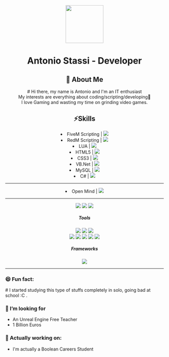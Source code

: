 <div align="center">
  <img src="https://ca.slack-edge.com/T91QPE3BP-U075NMUMSJ0-f4c4464d23d3-512" width="120"/>
  <h1>Antonio Stassi - Developer</h1>
  <h2> 🌱 About Me </h2>
  <p>
    # Hi there, my name is Antonio and I'm an IT enthusiast <br>
    My interests are everything about coding/scripting/developing👋 <br>
    I love Gaming and wasting my time on grinding video games.
  </p>
</div>

<div align="center">
  <h2>⚡Skills </h2>
  <li>FiveM Scripting | <img src="https://img.shields.io/badge/Master-orange"/></li> 
  <li>RedM Scripting | <img src="https://img.shields.io/badge/Master-orange"/></li>
  <li>LUA | <img src="https://img.shields.io/badge/Master-orange"/></li> 
  <li>HTML5 | <img src="https://img.shields.io/badge/Emerald-diamond"/></li> 
  <li>CSS3 | <img src="https://img.shields.io/badge/Emerald-diamond"/> </li>
  <li>VB.Net | <img src="https://img.shields.io/badge/Gold-yellow"/></li> 
  <li>MySQL | <img src="https://img.shields.io/badge/Gold-yellow"/></li>
  <li>C# | <img src="https://img.shields.io/badge/Bronze-brown"/></li> 
  <hr>
  <li>Open Mind | <img src="https://img.shields.io/badge/Master-orange"/></li>
  <hr>
  <img src="https://img.shields.io/badge/Windows_Master-orange"/>
  <img src="https://img.shields.io/badge/Linux_Silver-silver"/>
  <img src="https://img.shields.io/badge/MacOS_Silver-silver"/>
  <br>

  <div align="center">
    <h5>Tools</h5>
    <img src="https://img.shields.io/badge/Visual_Studio_Code-blue"/>
    <img src="https://img.shields.io/badge/Visual_Studio-purple"/>
    <img src="https://img.shields.io/badge/Notepad++-yellow"/>
    <br>
    <img src="https://img.shields.io/badge/GitHub_Desktop-purple"/>
    <img src="https://img.shields.io/badge/GIT-black"/>
    <img src="https://img.shields.io/badge/IIS-blue"/>
    <img src="https://img.shields.io/badge/Xampp-orange"/>
    <img src="https://img.shields.io/badge/HeidiSQL-green"/>
    <h5>Frameworks</h5>
    <img src="https://img.shields.io/badge/Bootstrap-purple"/>
    
  </div>
</div>

<hr> 
<h3>😄 Fun fact:</h3>
# I started studying this type of stuffs completely in solo, going bad at school :C .

<h3>🤔 I’m looking for </h3>
<ul>
  <li>An Unreal Engine Free Teacher</li>
  <li>1 Billion Euros</li>
</ul>

<h3>🔭 Actually working on:</h3>
<ul>
  <li>I'm actually a Boolean Careers Student</li>
</ul>

<!--
**antoniostassi/antoniostassi** is a ✨ _special_ ✨ repository because its `README.md` (this file) appears on your GitHub profile.

Here are some ideas to get you started:

- 🔭 I’m currently working on ...
- 🌱 I’m currently learning ...
- 👯 I’m looking to collaborate on ...
- 🤔 I’m looking for help with ...
- 💬 Ask me about ...
- 📫 How to reach me: ...
- 😄 Pronouns: ...
- ⚡ Fun fact: ...
-->
